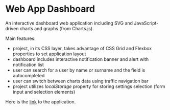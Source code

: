 # Web App Dashboard

 An interactive dashboard web application including SVG and JavaScript-driven charts and graphs (from Charts.js).

 Main features:

 - project, in its CSS layer, takes advantage of CSS Grid and Flexbox properties to set application layout
 - dashboard includes interactive notification banner and alert with notification list
 - user can search for a user by name or surname and the field is autocompleted
 - user can switch between charts data using traffic navigation bar  
 - project utilizes *localStorage* property for storing settings selection (form input and selection elements)

 Here is the [link](https://eaczechova.github.io/Web-App-Dashboard/) to the application.
